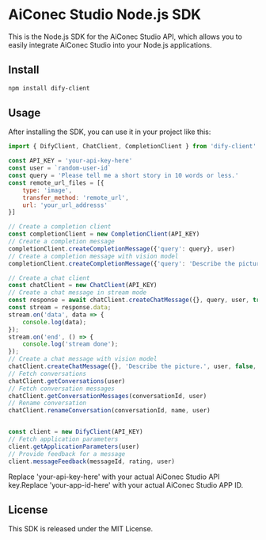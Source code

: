 # AiConec Studio Node.js SDK
This is the Node.js SDK for the AiConec Studio API, which allows you to easily integrate AiConec Studio into your Node.js applications.

## Install
```bash
npm install dify-client
```

## Usage
After installing the SDK, you can use it in your project like this:

```js
import { DifyClient, ChatClient, CompletionClient } from 'dify-client'

const API_KEY = 'your-api-key-here'
const user = `random-user-id`
const query = 'Please tell me a short story in 10 words or less.'
const remote_url_files = [{
    type: 'image',
    transfer_method: 'remote_url',
    url: 'your_url_addresss'
}]

// Create a completion client
const completionClient = new CompletionClient(API_KEY)
// Create a completion message
completionClient.createCompletionMessage({'query': query}, user)
// Create a completion message with vision model
completionClient.createCompletionMessage({'query': 'Describe the picture.'}, user, false, remote_url_files)

// Create a chat client
const chatClient = new ChatClient(API_KEY)
// Create a chat message in stream mode
const response = await chatClient.createChatMessage({}, query, user, true, null)
const stream = response.data;
stream.on('data', data => {
    console.log(data);
});
stream.on('end', () => {
    console.log('stream done');
});
// Create a chat message with vision model
chatClient.createChatMessage({}, 'Describe the picture.', user, false, null, remote_url_files)
// Fetch conversations
chatClient.getConversations(user)
// Fetch conversation messages
chatClient.getConversationMessages(conversationId, user)
// Rename conversation
chatClient.renameConversation(conversationId, name, user)


const client = new DifyClient(API_KEY)
// Fetch application parameters
client.getApplicationParameters(user)
// Provide feedback for a message
client.messageFeedback(messageId, rating, user)

```

Replace 'your-api-key-here' with your actual AiConec Studio API key.Replace 'your-app-id-here' with your actual AiConec Studio APP ID.

## License
This SDK is released under the MIT License.
